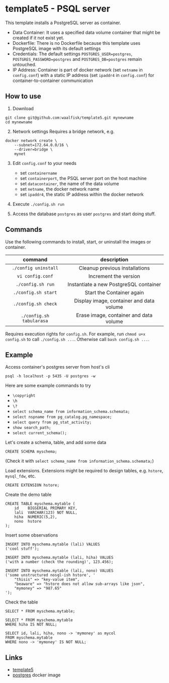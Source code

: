 # template5 - PSQL server
This template installs a PostgreSQL server as container.

* Data Container: It uses a specified data volume container that might be created if it not exist yet.
* Dockerfile: There is no Dockerfile because this template uses PostgreSQL image with its default settings
* Credentials: The default settings `POSTGRES_USER=postgres`, `POSTGRES_PASSWORD=postgres` and `POSTGRES_DB=postgres` remain untouched. 
* IP Address: Container is part of docker network (set `netname` in `config.conf`) with a static IP address (set `ipaddr4` in `config.conf`) for container-to-container communication


## How to use
1) Download

```
git clone git@github.com:waalfisk/template5.git mynewname
cd mynewname
```

2) Network settings
Requires a bridge network, e.g.

```
docker network create \
    --subnet=172.64.0.0/16 \
    --driver=bridge \
    mynet
```

3) Edit `config.conf` to your needs

    * set `containername`
    * set `containerport`, the PSQL server port on the host machine
    * set `datacontainer`, the name of the data volume
    * set `netname`, the docker network name
    * set `ipaddr4`, the static IP address within the docker network

4) Execute `./config.sh run` 

5) Access the database `postgres` as user `postgres` and start doing stuff.


## Commands
Use the following commands to install, start, or uninstall the images or container.

| command | description |
|:-------:|:-----------:|
| `./config uninstall` | Cleanup previous installations |
| `vi config.conf` | Increment the version |
| `./config.sh run` | Instantiate a new PostgreSQL container |
| `./config.sh start` | Start the Container again |
| `./config.sh check` | Display image, container and data volume |
| `./config.sh tabularasa` | Erase image, container and data volume |

Requires execution rights for `config.sh`.
For example, run `chmod u+x config.sh` to call `./config.sh ...`.
Otherwise call `bash config.sh ...`.


## Example
Access container's postgres server from host's cli 

```
psql -h localhost -p 5435 -U postgres -w
```

Here are some example commands to try

* `\copyright`
* `\h`
* `\?`
* `select schema_name from information_schema.schemata;`
* `select nspname from pg_catalog.pg_namespace;`
* `select query from pg_stat_activity;`
* `show search_path;`
* `select current_schema();`

Let's create a schema, table, and add some data
```
CREATE SCHEMA myschema;
```
(Check it with `select schema_name from information_schema.schemata;`)

Load extensions. Extensions might be required to design tables, e.g. `hstore`, `mysql_fdw`, etc.

```
CREATE EXTENSION hstore;
```

Create the demo table

```
CREATE TABLE myschema.mytable (
    id    BIGSERIAL PRIMARY KEY,
    lali  VARCHAR(123) NOT NULL,
    hiha  NUMERIC(5,2),
    nono  hstore  
);
```

Insert some observations

```
INSERT INTO myschema.mytable (lali) VALUES 
('cool stuff');

INSERT INTO myschema.mytable (lali, hiha) VALUES
('with a number (check the rounding)', 123.456);

INSERT INTO myschema.mytable (lali, nono) VALUES
('some unstructured nosql-ish hstore', '
    "thisis" => "key-value item", 
    "beaware" => "hstore does not allow sub-arrays like json",
    "mymoney" => "987.65" 
');
```

Check the table
```
SELECT * FROM myschema.mytable;

SELECT * FROM myschema.mytable
WHERE hiha IS NOT NULL;

SELECT id, lali, hiha, nono -> 'mymoney' as mycol
FROM myschema.mytable
WHERE nono -> 'mymoney' IS NOT NULL;
```

## Links
* [template5](https://github.com/waalfisk/template5)
* [postgres](https://hub.docker.com/_/postgres/) docker image
